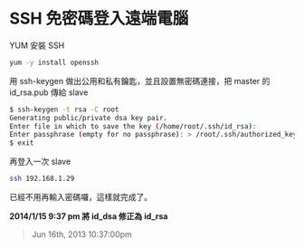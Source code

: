 # SSH 免密碼登入遠端電腦

YUM 安裝 SSH

```bash
yum -y install openssh
```

用 ssh-keygen 做出公用和私有鑰匙，並且設置無密碼連接，把 master 的 id_rsa.pub 傳給 slave

```bash
$ ssh-keygen -t rsa -C root
Generating public/private dsa key pair.
Enter file in which to save the key (/home/root/.ssh/id_rsa):
Enter passphrase (empty for no passphrase): > /root/.ssh/authorized_keys
$ exit
```

再登入一次 slave

```bash
ssh 192.168.1.29
```

已經不用再輸入密碼囉，這樣就完成了。

**2014/1/15 9:37 pm 將 id_dsa 修正為 id_rsa**

> Jun 16th, 2013 10:37:00pm

